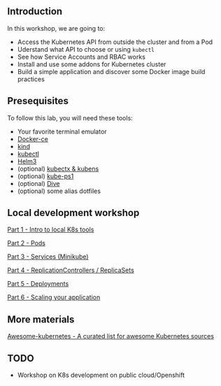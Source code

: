 ## Introduction

In this workshop, we are going to:
- Access the Kubernetes API from outside the cluster and from a Pod
- Uderstand what API to choose or using `kubectl`
- See how Service Accounts and RBAC works
- Install and use some addons for Kubernetes cluster
- Build a simple application and discover some Docker image build practices


## Presequisites
To follow this lab, you will need these tools:
- Your favorite terminal emulator
- [Docker-ce](https://docs.docker.com/v17.12/install/)
- [kind](https://kind.sigs.k8s.io/docs/user/quick-start)
- [kubectl](https://kind.sigs.k8s.io/docs/user/quick-start)
- [Helm3](https://helm.sh/docs/intro/install/#from-script)
- (optional) [kubectx & kubens](https://github.com/ahmetb/kubectx#installation)
- (optional) [kube-ps1](https://github.com/jonmosco/kube-ps1)
- (optional) [Dive](https://github.com/wagoodman/dive)
- (optional) some alias dotfiles

## Local development workshop

[Part 1 - Intro to local K8s tools](https://github.com/MrBinh192/k8s-workshop/Part-1-Intro-to-local-k8s-tools)

[Part 2 - Pods](https://github.com/MrBinh192/k8s-workshop/Part-2-Pods)

[Part 3 - Services (Minikube)](https://github.com/MrBinh192/k8s-workshop/Part-3-ServicesWithMinikube)

[Part 4 - ReplicationControllers / ReplicaSets](https://github.com/MrBinh192/k8s-workshop/Part-4-RC-and-RS)

[Part 5 - Deployments](https://github.com/MrBinh192/k8s-workshop/Part-5-Deployments)

[Part 6 - Scaling your application](https://github.com/MrBinh192/k8s-workshop/Part-6-Scaling)

## More materials
[Awesome-kubernetes - A curated list for awesome Kubernetes sources](https://github.com/ramitsurana/awesome-kubernetes)

## TODO
- Workshop on K8s development on public cloud/Openshift
